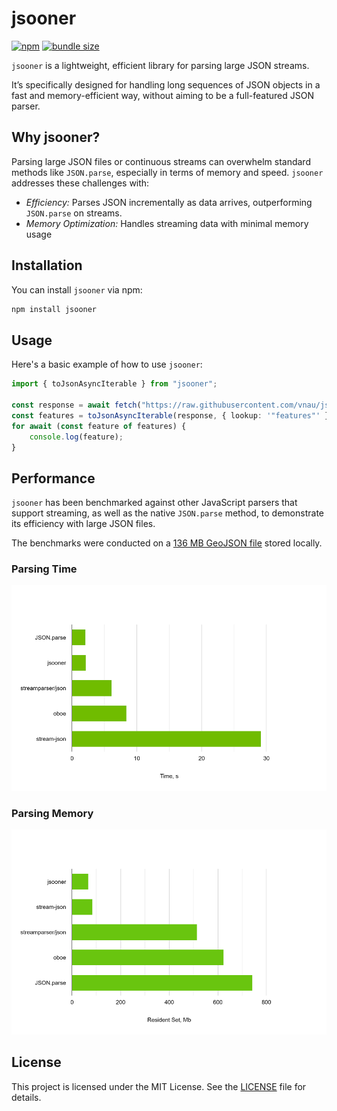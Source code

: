 # jsooner

[![npm](https://img.shields.io/npm/v/jsooner?color=brightgreen)](https://www.npmjs.com/package/jsooner)
[![bundle size](https://img.shields.io/bundlephobia/minzip/jsooner)](https://bundlephobia.com/package/jsooner)

`jsooner` is a lightweight, efficient library for parsing large JSON streams.

It’s specifically designed for handling long sequences of JSON objects in a fast and memory-efficient way, without aiming to be a full-featured JSON parser.

## Why jsooner?

Parsing large JSON files or continuous streams can overwhelm standard methods like `JSON.parse`, especially in terms of memory and speed. `jsooner` addresses these challenges with:

- _Efficiency:_ Parses JSON incrementally as data arrives, outperforming `JSON.parse` on streams.
- _Memory Optimization:_ Handles streaming data with minimal memory usage

## Installation

You can install `jsooner` via npm:

```bash
npm install jsooner
```

## Usage

Here's a basic example of how to use `jsooner`:

```TypeScript
import { toJsonAsyncIterable } from "jsooner";

const response = await fetch("https://raw.githubusercontent.com/vnau/jsooner/refs/heads/main/examples/data/point-samples.geojson");
const features = toJsonAsyncIterable(response, { lookup: '"features"' });
for await (const feature of features) {
    console.log(feature);
}
```

## Performance

`jsooner` has been benchmarked against other JavaScript parsers that support streaming, as well as the native `JSON.parse` method, to demonstrate its efficiency with large JSON files.

The benchmarks were conducted on a [136 MB GeoJSON file](https://data-nces.opendata.arcgis.com/api/download/v1/items/6a4fa1b0434e4688b5d60c2e5c1dcaaa/geojson?layers=0) stored locally.

### Parsing Time

![Parsing Time](docs/time.png)

### Parsing Memory

![Parsing Memory](docs/memory.png)

## License

This project is licensed under the MIT License. See the [LICENSE](LICENSE) file for details.

